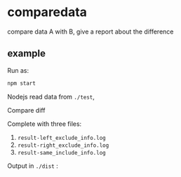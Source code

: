 # comparedata
compare data A with B, give a report about the difference

## example
Run as:
```sh
npm start
```
Nodejs read data from `./test`,

Compare diff

Complete with three files:
1. `result-left_exclude_info.log`
2. `result-right_exclude_info.log`
3. `result-same_include_info.log`

Output in `./dist` :